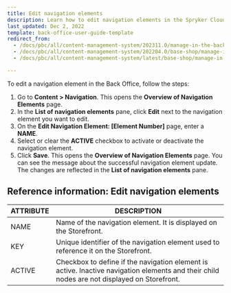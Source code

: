 ```yaml
---
title: Edit navigation elements
description: Learn how to edit navigation elements in the Spryker Cloud Commerce OS Back Office
last_updated: Dec 2, 2022
template: back-office-user-guide-template
redirect_from:
  - /docs/pbc/all/content-management-system/202311.0/manage-in-the-back-office/navigation/edit-navigation-nodes.html
  - /docs/pbc/all/content-management-system/202204.0/base-shop/manage-in-the-back-office/navigation/edit-navigation-elements.html
  - /docs/pbc/all/content-management-system/latest/base-shop/manage-in-the-back-office/navigation/edit-navigation-elements.html

---
```


To edit a navigation element in the Back Office, follow the steps:

1. Go to **Content&nbsp;<span aria-label="and then">></span> Navigation**.
  This opens the **Overview of Navigation Elements** page.
2. In the **List of navigation elements** pane, click **Edit** next to the navigation element you want to edit.
3. On the **Edit Navigation Element: [Element Number]** page, enter a **NAME**.
4. Select or clear the **ACTIVE** checkbox to activate or deactivate the navigation element.
5. Click **Save**.
This opens the **Overview of Navigation Elements** page. You can see the message about the successful navigation element update. The changes are reflected in the **List of navigation elements** pane.

## Reference information: Edit navigation elements

| ATTRIBUTE | DESCRIPTION |
| --- | --- |
| NAME | Name of the navigation element. It is displayed on the Storefront. |
| KEY | Unique identifier of the navigation element used to reference it on the Storefront. |
| ACTIVE | Checkbox to define if the navigation element is active. Inactive navigation elements and their child nodes are not displayed on Storefront.  |
